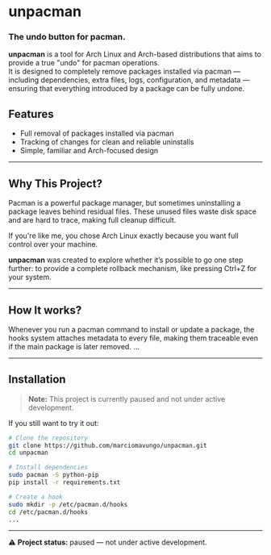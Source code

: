 # unpacman

### The undo button for pacman.

**unpacman** is a tool for Arch Linux and Arch-based distributions that aims to provide a true "undo" for pacman operations.  
It is designed to completely remove packages installed via pacman — including dependencies, extra files, logs, configuration, and metadata — ensuring that everything introduced by a package can be fully undone.

## Features
- Full removal of packages installed via pacman
- Tracking of changes for clean and reliable uninstalls
- Simple, familiar and Arch-focused design

---

## Why This Project?
Pacman is a powerful package manager, but sometimes uninstalling a package leaves behind residual files. These unused files waste disk space and are hard to trace, making full cleanup difficult.
 
If you're like me, you chose Arch Linux exactly because you want full control over your machine.

**unpacman** was created to explore whether it’s possible to go one step further: to provide a complete rollback mechanism, like pressing Ctrl+Z for your system.

---

## How It works?
Whenever you run a pacman command to install or update a package, the hooks system attaches metadata to every file, making them traceable even if the main package is later removed.
...

---

## Installation
> **Note:** This project is currently paused and not under active development.  

If you still want to try it out:

```bash
# Clone the repository
git clone https://github.com/marciomavungo/unpacman.git
cd unpacman

# Install dependencies
sudo pacman -S python-pip
pip install -r requirements.txt

# Create a hook
sudo mkdir -p /etc/pacman.d/hooks
cd /etc/pacman.d/hooks
...
```
---

⚠️ **Project status:** paused — not under active development.